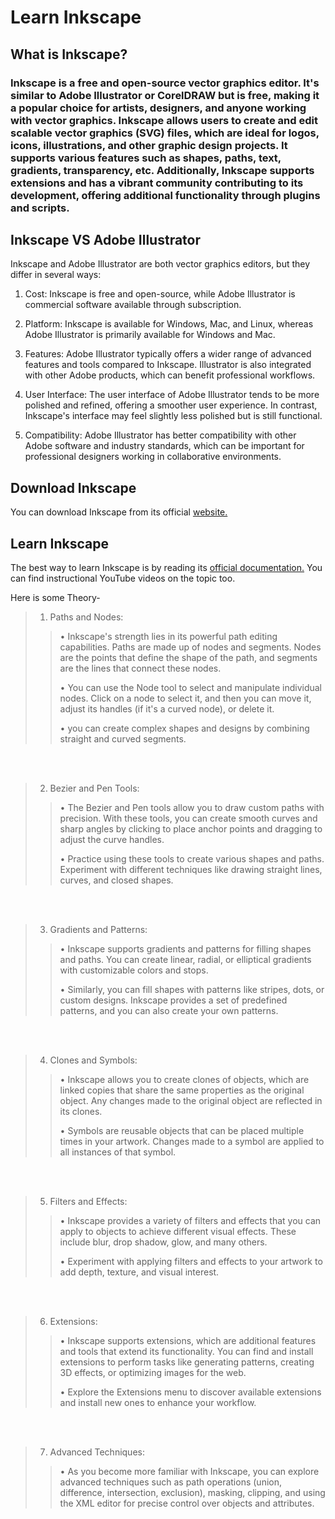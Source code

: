                                                                                                                                                                                                                                                                                                                                                                                                                                                                      
# Learn Inkscape                   

## What is Inkscape?        

### Inkscape is a free and open-source vector graphics editor. It's similar to Adobe Illustrator or CorelDRAW but is free, making it a popular choice for artists, designers, and anyone working with vector graphics. Inkscape allows users to create and edit scalable vector graphics (SVG) files, which are ideal for logos, icons, illustrations, and other graphic design projects. It supports various features such as shapes, paths, text, gradients, transparency, etc. Additionally, Inkscape supports extensions and has a vibrant community contributing to its development, offering additional functionality through plugins and scripts.

## Inkscape VS Adobe Illustrator 

Inkscape and Adobe Illustrator are both vector graphics editors, but they differ in several ways:

1. Cost: Inkscape is free and open-source, while Adobe Illustrator is commercial software available through subscription.

2. Platform: Inkscape is available for Windows, Mac, and Linux, whereas Adobe Illustrator is primarily available for Windows and Mac.

3. Features: Adobe Illustrator typically offers a wider range of advanced features and tools compared to Inkscape. Illustrator is also integrated with other Adobe products, which can benefit professional workflows.

4. User Interface: The user interface of Adobe Illustrator tends to be more polished and refined, offering a smoother user experience. In contrast, Inkscape's interface may feel slightly less polished but is still functional.

5. Compatibility: Adobe Illustrator has better compatibility with other Adobe software and industry standards, which can be important for professional designers working in collaborative environments.

## Download Inkscape    

You can download Inkscape from its official [website.](https://inkscape.org/)

## Learn Inkscape

The best way to learn Inkscape is by reading its [official documentation.](https://inkscape.org/learn/) 
You can find instructional YouTube videos on the topic too.

Here is some Theory-

>1. Paths and Nodes:        
>>
>> &bull; Inkscape's strength lies in its powerful path editing capabilities. Paths are made up of nodes and segments. Nodes are the points that define the shape of the path, and segments are the lines that connect these nodes.
>>
>> &bull; You can use the Node tool to select and manipulate individual nodes. Click on a node to select it, and then you can move it, adjust its handles (if it's a curved node), or delete it.
>>
>> &bull; you can create complex shapes and designs by combining straight and curved segments.

<br>
<br>

>2. Bezier and Pen Tools:  
>>
>> &bull; The Bezier and Pen tools allow you to draw custom paths with precision. With these tools, you can create smooth curves and sharp angles by clicking to place anchor points and dragging to adjust the curve handles.
>>
>> 
>>&bull; Practice using these tools to create various shapes and paths. Experiment with different techniques like drawing straight lines, curves, and closed shapes.

<br>
<br>

>3. Gradients and Patterns:    
>>
>> &bull; Inkscape supports gradients and patterns for filling shapes and paths. You can create linear, radial, or elliptical gradients with customizable colors and stops.
>>
>> 
>>&bull; Similarly, you can fill shapes with patterns like stripes, dots, or custom designs. Inkscape provides a set of predefined patterns, and you can also create your own patterns.

<br>
<br>

>4. Clones and Symbols:              
>>
>> &bull; Inkscape allows you to create clones of objects, which are linked copies that share the same properties as the original object. Any changes made to the original object are reflected in its clones.
>>
>> 
>>&bull; Symbols are reusable objects that can be placed multiple times in your artwork. Changes made to a symbol are applied to all instances of that symbol.

<br>
<br>

>5. Filters and Effects:  
>>
>> &bull; Inkscape provides a variety of filters and effects that you can apply to objects to achieve different visual effects. These include blur, drop shadow, glow, and many others.
>>
>> 
>>&bull; Experiment with applying filters and effects to your artwork to add depth, texture, and visual interest.


<br>
<br>

>6. Extensions:  
>>
>> &bull; Inkscape supports extensions, which are additional features and tools that extend its functionality. You can find and install extensions to perform tasks like generating patterns, creating 3D effects, or optimizing images for the web.
>>
>> 
>>&bull; Explore the Extensions menu to discover available extensions and install new ones to enhance your workflow.


<br>
<br>

>7. Advanced Techniques:  
>>
>> &bull; As you become more familiar with Inkscape, you can explore advanced techniques such as path operations (union, difference, intersection, exclusion), masking, 
        clipping, and using the XML editor for precise control over objects and attributes.
>>








